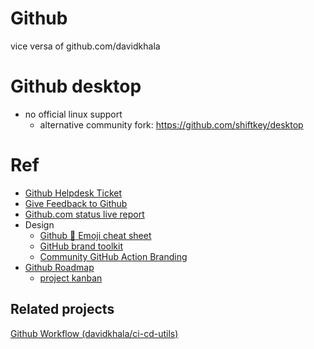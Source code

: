 # Github
vice versa of github.com/davidkhala

# Github desktop
- no official linux support
  - alternative community fork: https://github.com/shiftkey/desktop


# Ref
- [Github Helpdesk Ticket](https://support.github.com/tickets)
- [Give Feedback to Github](https://github.com/orgs/community/discussions)
- [Github.com status live report](https://www.githubstatus.com/)
- Design
  - [Github :clown_face: Emoji cheat sheet](https://github.com/ikatyang/emoji-cheat-sheet)
  - [GitHub brand toolkit](https://brand.github.com/guides/getting-started)
  - [Community GitHub Action Branding](https://github.com/actions-cool/github-action-branding)
- [Github Roadmap](https://github.com/github/roadmap)
  - [project kanban](https://github.com/orgs/github/projects/4247)
## Related projects
[Github Workflow (davidkhala/ci-cd-utils)](https://github.com/davidkhala/ci-cd-utils/wiki/Github-Workflow)
